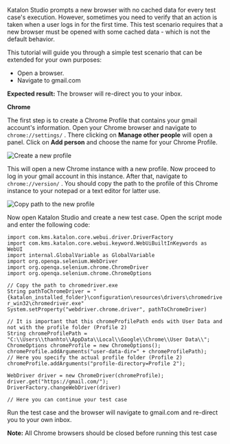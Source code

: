 Katalon Studio prompts a new browser with no cached data for every test case's execution. However, sometimes you need to verify that an action is taken when a user logs in for the first time. This test scenario requires that a new browser must be opened with some cached data - which is not the default behavior. 

This tutorial will guide you through a simple test scenario that can be extended for your own purposes:

*   Open a browser.
*   Navigate to gmail.com

**Expected result:** The browser will re-direct you to your inbox.

**Chrome**

The first step is to create a Chrome Profile that contains your gmail account's information. Open your Chrome browser and navigate to `chrome://settings/` . There clicking on **Manage other people** will open a panel. Click on **Add person** and choose the name for your Chrome Profile. 

![Create a new profile](../../images/katalon-studio/tutorials/open_browser_with_custom_profile/new_profile.png)

This will open a new Chrome instance with a new profile. Now proceed to log in your gmail account in this instance. After that, navigate to `chrome://version/` . You should copy the path to the profile of this Chrome instance to your notepad or a text editor for latter use. 

![Copy path to the new profile](../../images/katalon-studio/tutorials/open_browser_with_custom_profile/profile_path.png)

Now open Katalon Studio and create a new test case. Open the script mode and enter the following code:

`import com.kms.katalon.core.webui.driver.DriverFactory `  
`import com.kms.katalon.core.webui.keyword.WebUiBuiltInKeywords as WebUI `  
`import internal.GlobalVariable as GlobalVariable `  
`import org.openqa.selenium.WebDriver `  
`import org.openqa.selenium.chrome.ChromeDriver `  
`import org.openqa.selenium.chrome.ChromeOptions`  
  
`// Copy the path to chromedriver.exe `  
`String pathToChromeDriver = "{katalon_installed_folder}\configuration\resources\drivers\chromedriver_win32\chromedriver.exe" `  
`System.setProperty("webdriver.chrome.driver", pathToChromeDriver) `

  
`// It is important that this chromeProfilePath ends with User Data and not with the profile folder (Profile 2) `  
`String chromeProfilePath = "C:\\Users\\thanhto\\AppData\\Local\\Google\\Chrome\\User Data\\"; `  
`ChromeOptions chromeProfile = new ChromeOptions(); `  
`chromeProfile.addArguments("user-data-dir=" + chromeProfilePath); `  
`// Here you specify the actual profile folder (Profile 2) `  
`chromeProfile.addArguments("profile-directory=Profile 2"); `

  
`WebDriver driver = new ChromeDriver(chromeProfile); `  
`driver.get("https://gmail.com/"); `  
`DriverFactory.changeWebDriver(driver) `

`// Here you can continue your test case`

Run the test case and the browser will navigate to gmail.com and re-direct you to your own inbox.

**Note:** All Chrome browsers should be closed before running this test case
